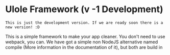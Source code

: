 # Ulole Framework (v -1 Development)
```
This is just the development version. If we are ready soon there is a new version! :D
```
This is a simple framework to make your app cleaner.
You don't need to use webpack, you can. 
We have got a simple non NodeJS alternative named compile (More information in the documentation of it), 
but both are build in